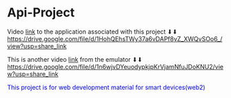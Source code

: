 # Api-Project
Video <a href="https://drive.google.com/file/d/1HohQEhsTWy37a6vDAPf8vZ_XWQvSOo6_/view?usp=share_link">link</a> to the application associated with this project ⬇⬇
https://drive.google.com/file/d/1HohQEhsTWy37a6vDAPf8vZ_XWQvSOo6_/view?usp=share_link

This is another video <a href="https://drive.google.com/file/d/1n6wjvDYeuodypkjpKrVjamNfuJDoKNU2/view?usp=share_link">link</a> from the emulator ⬇⬇
https://drive.google.com/file/d/1n6wjvDYeuodypkjpKrVjamNfuJDoKNU2/view?usp=share_link

<span style="color: blue;">This project is for web development material for smart devices(web2)</span>

